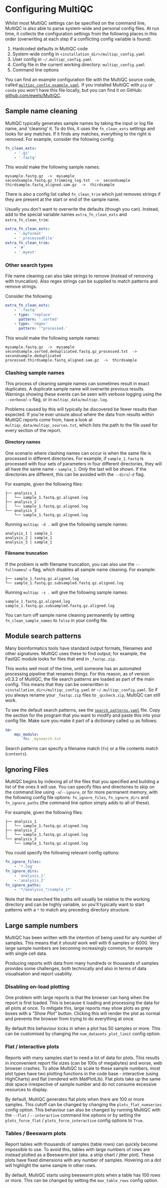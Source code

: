 # Configuring MultiQC
Whilst most MultiQC settings can be specified on the command line, MultiQC
is also able to parse system-wide and personal config files. At run time,
it collects the configuration settings from the following places in this order
(overwriting at each step if a conflicting config variable is found):

1. Hardcoded defaults in MultiQC code
2. System-wide config in `<installation_dir>/multiqc_config.yaml`
3. User config in `~/.multiqc_config.yaml`
4. Config file in the current working directory: `multiqc_config.yaml`
5. Command line options

You can find an example configuration file with the MultiQC source code, called
[`multiqc_config.example.yaml`](https://github.com/ewels/MultiQC/blob/master/multiqc_config_example.yaml).
If you installed MultiQC with `pip` or `conda` you won't have this file locally,
but you can find it on GitHub:
[github.com/ewels/MultiQC](https://github.com/ewels/MultiQC/blob/master/multiqc_config_example.yaml).

## Sample name cleaning
MultiQC typically generates sample names by taking the input or log file name,
and 'cleaning' it. To do this, it uses the `fn_clean_exts` settings and looks
for any matches. If it finds any matches, everything to the right is removed.
For example, consider the following config:
```yaml
fn_clean_exts:
    - '.gz'
    - '.fastq'
```
This would make the following sample names:
```
mysample.fastq.gz  ->  mysample
secondsample.fastq.gz_trimming_log.txt  ->  secondsample
thirdsample.fastq_aligned.sam.gz  ->  thirdsample
```
There is also a config list called `fn_clean_trim` which just removes
strings if they are present at the start or end of the sample name.

Usually you don't want to overwrite the defaults (though you can).
Instead, add to the special variable names `extra_fn_clean_exts`
and `extra_fn_clean_trim`:

```yaml
extra_fn_clean_exts:
    - '.myformat'
    - '_processedFile'
extra_fn_clean_trim:
    - '#'
    - '.myext'
```

### Other search types
File name cleaning can also take strings to remove (instead of removing with truncation).
Also regex strings can be supplied to match patterns and remove strings.

Consider the following:
```yaml
extra_fn_clean_exts:
    - '.fastq'
    - type: 'replace'
      pattern: '.sorted'
    - type: 'regex'
      pattern: '^processed.'
```
This would make the following sample names:
```
mysample.fastq.gz  ->  mysample
secondsample.sorted.deduplicated.fastq.gz_processed.txt  ->  secondsample.deduplicated
processed.thirdsample.fastq_aligned.sam.gz  ->  thirdsample
```

### Clashing sample names
This process of cleaning sample names can sometimes result in exact duplicates.
A duplicate sample name will overwrite previous results. Warnings showing these events
can be seen with verbose logging using the `--verbose`/`-v` flag, or in `multiqc_data/multiqc.log`.

Problems caused by this will typically be discovered be fewer results than expected. If you're ever
unsure about where the data from results within MultiQC reports come from, have a look at
`multiqc_data/multiqc_sources.txt`, which lists the path to the file used for every section
of the report.

#### Directory names
One scenario where clashing names can occur is when the same file is processed in different directories.
For example, if `sample_1.fastq` is processed with four sets of parameters in four different
directories, they will all have the same name - `sample_1`. Only the last will be shown.
If the directories are different, this can be avoided with the `--dirs`/`-d` flag.

For example, given the following files:
```
├── analysis_1
│   └── sample_1.fastq.gz.aligned.log
├── analysis_2
│   └── sample_1.fastq.gz.aligned.log
└── analysis_3
    └── sample_1.fastq.gz.aligned.log
```
Running `multiqc -d .` will give the following sample names:
```
analysis_1 | sample_1
analysis_2 | sample_1
analysis_3 | sample_1
```

#### Filename truncation
If the problem is with filename truncation, you can also use the `--fullnames`/`-s` flag,
which disables all sample name cleaning. For example:
```
├── sample_1.fastq.gz.aligned.log
└── sample_1.fastq.gz.subsampled.fastq.gz.aligned.log
```
Running `multiqc -s .` will give the following sample names:
```
sample_1.fastq.gz.aligned.log
sample_1.fastq.gz.subsampled.fastq.gz.aligned.log
```

You can turn off sample name cleaning permanently by setting
`fn_clean_sample_names` to `false` in your config file.

## Module search patterns
Many bioinformatics tools have standard output formats, filenames and other
signatures. MultiQC uses these to find output; for example, the FastQC module
looks for files that end in `_fastqc.zip`.

This works well most of the time, until someone has an automated processing
pipeline that renames things. For this reason, as of version v0.3.2 of MultiQC,
the file search patterns are loaded as part of the main config. This means that
they can be overwritten in `<installation_dir>/multiqc_config.yaml` or
`~/.multiqc_config.yaml`. So if you always rename your `_fastqc.zip` files to
`_qccheck.zip`, MultiQC can still work.

To see the default search patterns, see the
[`search_patterns.yaml`](https://github.com/ewels/MultiQC/blob/master/multiqc/utils/search_patterns.yaml)
file. Copy the section for the program that you want to modify and paste this
into your config file. Make sure you make it part of a dictionary called `sp`
as follows:

```yaml
sp:
    mqc_module:
        fn: _mysearch.txt
```

Search patterns can specify a filename match (`fn`) or a file contents
match (`contents`).

## Ignoring Files
MultiQC begins by indexing all of the files that you specified and building a list
of the ones it will use. You can specify files and directories to skip on the command
line using `-x`/`--ignore`, or for more permanent memory, with the following config file
options: `fn_ignore_files`, `fn_ignore_dirs` and `fn_ignore_paths` (the command line
option simply adds to all of these).

For example, given the following files:
```
├── analysis_1
│   └── sample_1.fastq.gz.aligned.log
├── analysis_2
│   └── sample_1.fastq.gz.aligned.log
└── analysis_3
    └── sample_1.fastq.gz.aligned.log
```
You could specify the following relevant config options:
```yaml
fn_ignore_files:
    - '*.log'
fn_ignore_dirs:
    - 'analysis_1'
    - 'analysis_2'
fn_ignore_paths:
    - '*/analysis_*/sample_1*'
```
Note that the searched file paths will usually be relative to the working
directory and can be highly variable, so you'll typically want to start patterns
with a `*` to match any preceding directory structure.

## Large sample numbers
MultiQC has been written with the intention of being used for any number of samples.
This means that it _should_ work well with 6 samples or 6000. Very large sample numbers
are becoming increasingly common, for example with single cell data.

Producing reports with data from many hundreds or thousands of samples provides some
challenges, both technically and also in terms of data visualisation and report usability.

### Disabling on-load plotting
One problem with large reports is that the browser can hang when the report is first loaded.
This is because it loading and processing the data for all plots at once. To mitigate this,
large reports may show plots as grey boxes with a _"Show Plot"_ button. Clicking this will
render the plot as normal and prevents the browser from trying to do everything at once.

By default this behaviour kicks in when a plot has 50 samples or more. This can be customised
by changing the `num_datasets_plot_limit` config option.

### Flat / interactive plots
Reports with many samples start to need a lot of data for plots. This results in inconvenient
report file sizes (can be 100s of megabytes) and worse, web browser crashes. To allow MultiQC
to scale to these sample numbers, most plot types have two plotting functions in the code base -
interactive (using HighCharts) and flat (rendered with MatPlotLib). Flat plots take up the
same disk space irrespective of sample number and do not consume excessive resources to display.

By default, MultiQC generates flat plots when there are 100 or more samples. This cutoff
can be changed by changing the `plots_flat_numseries` config option. This behaviour can also
be changed by running MultiQC with the `--flat` / `--interactive` command line options or by
setting the `plots_force_flat` / `plots_force_interactive` config options to `True`.

### Tables / Beeswarm plots
Report tables with thousands of samples (table rows) can quickly become impossible to use.
To avoid this, tables with large numbers of rows are instead plotted as a Beeswarm plot
(aka. a strip chart / jitter plot). These plots have fixed dimensions with any number
of samples. Hovering on a dot will highlight the same sample in other rows.

By default, MultiQC starts using beeswarm plots when a table has 100 rows or more. This
can be changed by setting the `max_table_rows` config option.

